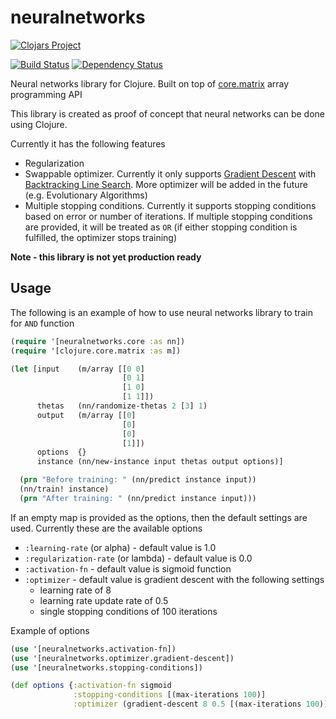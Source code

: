 # neuralnetworks

[![Clojars Project](https://clojars.org/ronaldsuwandi/neuralnetworks/latest-version.svg)](https://clojars.org/ronaldsuwandi/neuralnetworks)

[![Build Status](https://travis-ci.org/ronaldsuwandi/neuralnetworks.svg?branch=master)](https://travis-ci.org/ronaldsuwandi/neuralnetworks) [![Dependency Status](https://www.versioneye.com/user/projects/57066022fcd19a004543fcfd/badge.svg?style=flat)](https://www.versioneye.com/user/projects/57066022fcd19a004543fcfd)

Neural networks library for Clojure. Built on top of [core.matrix](https://github.com/mikera/core.matrix) 
array programming API 

This library is created as proof of concept that neural networks can be done using Clojure.

Currently it has the following features

- Regularization
- Swappable optimizer. Currently it only supports [Gradient Descent](https://en.wikipedia.org/wiki/Gradient_descent) 
  with [Backtracking Line Search](https://www.cs.cmu.edu/~ggordon/10725-F12/slides/05-gd-revisited.pdf).
  More optimizer will be added in the future (e.g. Evolutionary Algorithms)
- Multiple stopping conditions. Currently it supports stopping conditions based on error or number
  of iterations. If multiple stopping conditions are provided, it will be treated as `OR` (if either
  stopping condition is fulfilled, the optimizer stops training)

**Note - this library is not yet production ready**

## Usage

The following is an example of how to use neural networks library to train for `AND` function

```clojure
(require '[neuralnetworks.core :as nn])
(require '[clojure.core.matrix :as m])

(let [input    (m/array [[0 0]
                         [0 1]
                         [1 0]
                         [1 1]])
      thetas   (nn/randomize-thetas 2 [3] 1)
      output   (m/array [[0]
                         [0]
                         [0]
                         [1]])
      options  {}
      instance (nn/new-instance input thetas output options)]

  (prn "Before training: " (nn/predict instance input))
  (nn/train! instance)
  (prn "After training: " (nn/predict instance input)))
```

If an empty map is provided as the options, then the default settings are used. Currently these are 
the available options

* `:learning-rate` (or alpha) - default value is 1.0
* `:regularization-rate` (or lambda) - default value is 0.0
* `:activation-fn` - default value is sigmoid function
* `:optimizer` - default value is gradient descent with the following settings
    * learning rate of 8
    * learning rate update rate of 0.5
    * single stopping conditions of 100 iterations

Example of options

```clojure
(use '[neuralnetworks.activation-fn])
(use '[neuralnetworks.optimizer.gradient-descent])
(use '[neuralnetworks.stopping-conditions])

(def options {:activation-fn sigmoid
              :stopping-conditions [(max-iterations 100)]
              :optimizer (gradient-descent 8 0.5 [(max-iterations 100)]})
```
